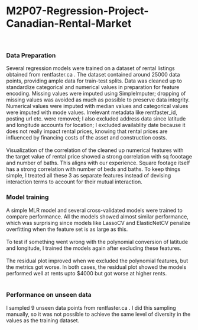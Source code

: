 # M2P07-Regression-Project-Canadian-Rental-Market<br>
<br>

### Data Preparation<br>
Several regression models were trained on a dataset of rental listings obtained from rentfaster.ca . The dataset contained around 25000 data points, providing ample data for train-test splits. Data was cleaned up to standardize categorical and numerical values in preparation for feature encoding. Missing values were imputed using SimpleImputer; dropping of missing values was avoided as much as possible to preserve data integrity. Numerical values were imputed with median values and categorical values were imputed with mode values. Irrelevant metadata like rentfaster_id, posting url etc. were removed; I also excluded address data since latitude and longitude accounts for location; I excluded availablity date because it does not really impact rental prices, knowing that rental prices are influenced by financing costs of the asset and construction costs.
<br>
<br>
Visualization of the correlation of the cleaned up numerical features with the target value of rental price showed a strong correlation with sq foootage and number of baths. This aligns with our experience. Square footage itself has a strong correlation with number of beds and baths. To keep things simple, I treated all these 3 as separate features instead of devising interaction terms to account for their mutual interaction. 

### Model training<br>
A simple MLR model and several cross-validated models were trained to compare performance. All the models showed almost similar performance, which was surprising since models like LassoCV and ElasticNetCV penalize overfitting when the feature set is as large as this. <br>
<br>
To test if something went wrong with the polynomial conversion of latitude and longitude, I trained the models again after excluding these features. <br>
<br>
The residual plot improved when we excluded the polynomial features, but the metrics got worse. In both cases, the residual plot showed the models performed well at rents upto $4000 but got worse at higher rents. <br>
<br>
### Performance on unseen data<br>
I sampled 9 unseen data points from rentfaster.ca .  I did this sampling manually, so it was not possible to achieve the same level of diversity in the values as the training dataset. 

